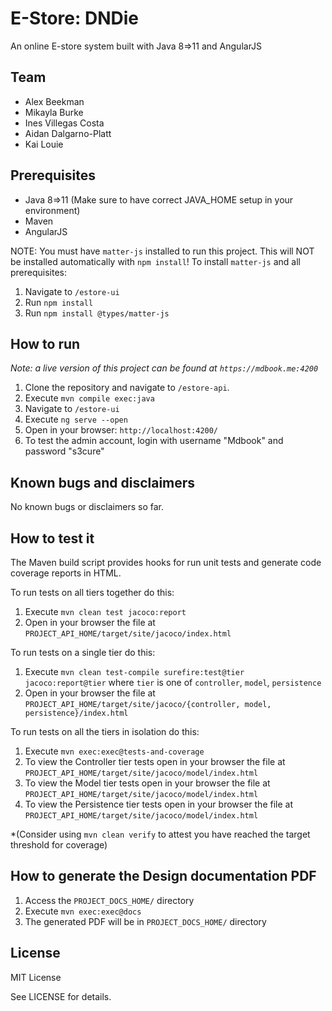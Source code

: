 # E-Store:  DNDie
<!-- # Modify this document to expand any and all sections that are applicable for a better understanding from your users/testers/collaborators (remove this comment and other instructions areas for your FINAL release) -->

An online E-store system built with Java 8=>11 and AngularJS
  
## Team

- Alex Beekman
- Mikayla Burke
- Ines Villegas Costa
- Aidan Dalgarno-Platt
- Kai Louie


## Prerequisites

- Java 8=>11 (Make sure to have correct JAVA_HOME setup in your environment)
- Maven
- AngularJS

NOTE: You must have `matter-js` installed to run this project.
This will NOT be installed automatically with `npm install`!
To install `matter-js` and all prerequisites:

1. Navigate to `/estore-ui`
2. Run `npm install`
3. Run `npm install @types/matter-js`

## How to run

_Note: a live version of this project can be found at `https://mdbook.me:4200`_

1. Clone the repository and navigate to `/estore-api`.
2. Execute `mvn compile exec:java`
3. Navigate to `/estore-ui`
4. Execute `ng serve --open`
5. Open in your browser: `http://localhost:4200/`
6. To test the admin account, login with username "Mdbook" and password "s3cure"

## Known bugs and disclaimers

No known bugs or disclaimers so far.
<!-- (It may be the case that your implementation is not perfect.)

Document any known bug or nuisance.
If any shortcomings, make clear what these are and where they are located. -->


## How to test it

The Maven build script provides hooks for run unit tests and generate code coverage
reports in HTML.

To run tests on all tiers together do this:

1. Execute `mvn clean test jacoco:report`
2. Open in your browser the file at `PROJECT_API_HOME/target/site/jacoco/index.html`

To run tests on a single tier do this:

1. Execute `mvn clean test-compile surefire:test@tier jacoco:report@tier` where `tier` is one of `controller`, `model`, `persistence`
2. Open in your browser the file at `PROJECT_API_HOME/target/site/jacoco/{controller, model, persistence}/index.html`

To run tests on all the tiers in isolation do this:

1. Execute `mvn exec:exec@tests-and-coverage`
2. To view the Controller tier tests open in your browser the file at `PROJECT_API_HOME/target/site/jacoco/model/index.html`
3. To view the Model tier tests open in your browser the file at `PROJECT_API_HOME/target/site/jacoco/model/index.html`
4. To view the Persistence tier tests open in your browser the file at `PROJECT_API_HOME/target/site/jacoco/model/index.html`

*(Consider using `mvn clean verify` to attest you have reached the target threshold for coverage)
  
  
## How to generate the Design documentation PDF

1. Access the `PROJECT_DOCS_HOME/` directory
2. Execute `mvn exec:exec@docs`
3. The generated PDF will be in `PROJECT_DOCS_HOME/` directory

## License

MIT License

See LICENSE for details.
<!-- TODO: Add license -->
